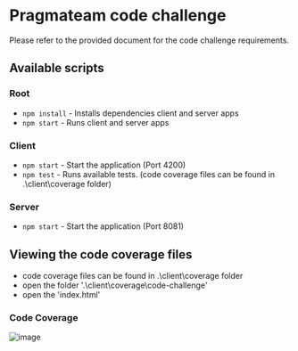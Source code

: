 # Pragmateam code challenge

Please refer to the provided document for the code challenge requirements.

## Available scripts

### Root
- `npm install` - Installs dependencies client and server apps
- `npm start` - Runs client and server apps

### Client
- `npm start` - Start the application (Port 4200)
- `npm test` - Runs available tests. (code coverage files can be found in .\client\coverage folder)

### Server
- `npm start` - Start the application (Port 8081)


## Viewing the code coverage files
- code coverage files can be found in .\client\coverage folder
- open the folder '.\client\coverage\code-challenge'
- open the 'index.html'

### Code Coverage
![image](https://user-images.githubusercontent.com/13828235/116043351-e74e7400-a6b2-11eb-81a1-41420cfa0fb1.png)

